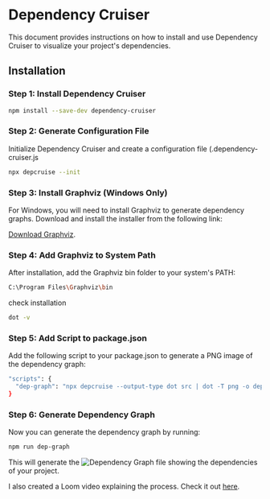 # Dependency Cruiser

This document provides instructions on how to install and use Dependency Cruiser to visualize your project's dependencies.

## Installation

### Step 1: Install Dependency Cruiser

```bash
npm install --save-dev dependency-cruiser
```

### Step 2: Generate Configuration File
Initialize Dependency Cruiser and create a configuration file (.dependency-cruiser.js

```bash
npx depcruise --init
```

### Step 3: Install Graphviz (Windows Only)
For Windows, you will need to install Graphviz to generate dependency graphs. Download and install the installer from the following link:

[Download Graphviz](<https://gitlab.com/api/v4/projects/4207231/packages/generic/graphviz-releases/12.2.1/windows_10_cmake_Release_graphviz-install-12.2.1-win64.exe>).


### Step 4: Add Graphviz to System Path
After installation, add the Graphviz bin folder to your system's PATH:

```bash
C:\Program Files\Graphviz\bin
```

check installation
```bash
dot -v
```

### Step 5: Add Script to package.json
Add the following script to your package.json to generate a PNG image of the dependency graph:

```bash
"scripts": {
  "dep-graph": "npx depcruise --output-type dot src | dot -T png -o dependency-graph.png"
}

```

### Step 6: Generate Dependency Graph
Now you can generate the dependency graph by running:

```bash
npm run dep-graph
```
This will generate the ![Dependency Graph](dependency-graph.png) file showing the dependencies of your project.


I also created a Loom video explaining the process. Check it out [here](<https://www.loom.com/share/8290e56753a54717b1f95f60b229af43>).






